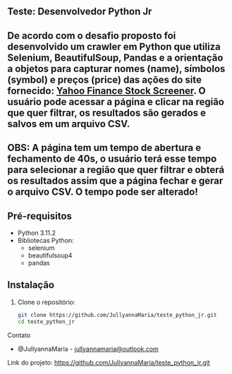 ## Teste: Desenvolvedor Python Jr

##  De acordo com o desafio proposto foi desenvolvido um crawler em Python que utiliza Selenium, BeautifulSoup, Pandas e a orientação a objetos para capturar nomes (name), símbolos (symbol) e preços (price) das ações do site fornecido: [Yahoo Finance Stock Screener](https://finance.yahoo.com/screener/new). O usuário pode acessar a página e clicar na região que quer filtrar, os resultados são gerados e salvos em um arquivo CSV.

## OBS: A página tem um tempo de abertura e fechamento de 40s, o usuário terá esse tempo para selecionar a região que quer filtrar e obterá os resultados assim que a página fechar e gerar o arquivo CSV. O tempo pode ser alterado! 

## Pré-requisitos

- Python 3.11.2
- Bibliotecas Python:
  - selenium
  - beautifulsoup4
  - pandas

## Instalação

1. Clone o repositório:
   ```sh
   git clone https://github.com/JullyannaMaria/teste_python_jr.git
   cd teste_python_jr

Contato
- @JullyannaMaria - jullyannamaria@outlook.com

Link do projeto: https://github.com/JullyannaMaria/teste_python_jr.git